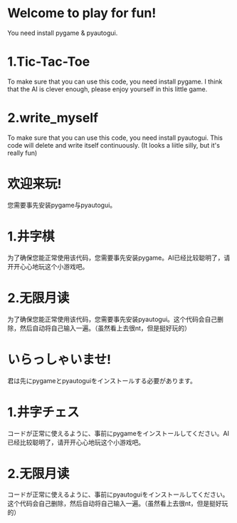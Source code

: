 # Welcome to play for fun! 
You need install pygame & pyautogui.
# 1.Tic-Tac-Toe
To make sure that you can use this code, you need install pygame. I think that the AI is clever enough, please enjoy yourself in this little game.
# 2.write_myself
To make sure that you can use this code, you need install pyautogui. This code will delete and write itself continuously. (It looks a liitle silly, but it's really fun)
<br>  
# 欢迎来玩! 
您需要事先安装pygame与pyautogui。
# 1.井字棋
为了确保您能正常使用该代码，您需要事先安装pygame。AI已经比较聪明了，请开开心心地玩这个小游戏吧。
# 2.无限月读
为了确保您能正常使用该代码，您需要事先安装pyautogui。这个代码会自己删除，然后自动将自己输入一遍。（虽然看上去很nt，但是挺好玩的）
<br>  
# いらっしゃいませ! 
君は先にpygameとpyautoguiをインストールする必要があります。
# 1.井字チェス
コードが正常に使えるように、事前にpygameをインストールしてください。AI已经比较聪明了，请开开心心地玩这个小游戏吧。
# 2.无限月读
コードが正常に使えるように、事前にpyautoguiをインストールしてください。这个代码会自己删除，然后自动将自己输入一遍。（虽然看上去很nt，但是挺好玩的）  
